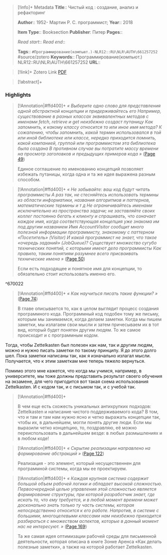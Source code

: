 > [!info]+ Metadata
> **Title**:: Чистый код : создание, анализ и рефакторинг
>
> **Author**:: 1952- Мартин Р. С. программист; 
> **Year**:: 2018
>
> **Item Type**:: Booksection
> **Publisher**: Питер
> **Pages**:: 
>
> *Read start*::
> *Read end*::
> 
> **Tags**:: `#Программирование(компьют.)-NLR12::RU\NLR\AUTH\661257252` #source/zotero
> **Keywords**:: Программирование(компьют.) NLR12::RU\NLR\AUTH\661257252
> **URL**:: 

> [!link]+ Zotero Link
>[PDF](zotero://select/library/items/8HFRDH4X)

> [!abstract]+
> 

### Highlights
>[!Annotation|#ffd400]+
>*« Выберите одно слово для представления одной абстрактной концепции и придерживайтесь его Например, существование в разных классах эквивалентных методов с именами fetch, retrieve и get неизбежно создаст путаницу Как запомнить, к какому классу относится то или иное имя метода? К сожалению, чтобы запомнить, какой термин использовался в той или иной библиотеке или классе, нередко приходится помнить, какой компанией, группой или программистом эта библиотека была создана В противном случае вы потратите массу времени на просмотр заголовков и предыдущих примеров кода »* ([Page 49](zotero://open-pdf/library/items/8HFRDH4X?page=49&annotation=X3ZZDZV5))
>
>Единое соглашение по именованию концепций позволяет избежать путаницы, когда одна и та же идея выражена разным способом.

>[!Annotation|#ffd400]+
>*« Не забывайте: ваш код будут читать программисты А раз так, не стесняйтесь использовать термины из области информатики, названия алгоритмов и паттернов, математические термины и т д Не ограничивайтесь именами исключительно из пространства задачи; не заставляйте своих коллег постоянно бегать к клиенту и спрашивать, что означает каждое имя, когда соответствующая концепция уже знакома им под другим названием  Имя AccountVisitor сообщит много полезной информации программисту, знакомому с паттерном «Посетитель» (Visitor) И какой программист не знает, что такое «очередь заданий» (JobQueue)? Существует множество сугубо технических понятий, с которыми имеют дело программисты Как правило, таким понятиям разумнее всего присваивать технические имена »* ([Page 50](zotero://open-pdf/library/items/8HFRDH4X?page=50&annotation=NFRLIWRL))
>
>Если есть подходящее и понятное имя для концепции, то обязательно стоит использовать именно его.

^670022

>[!Annotation|#ffd400]+
>*« Как научиться писать такие функции? »* ([Page 74](zotero://open-pdf/library/items/8HFRDH4X?page=74&annotation=SZYP598D))
>
>В главе описывается то, как в целом выглядит процесс создания программного кода. Программный код подобен тому же письму, которым мы занимаемся, когда делаем заметки. Когда мы пишем заметки, мы излагаем свои мысли и затем причесываем их в тот вид, который будет понятен другим людям. То же самое происходит и с программным кодом.

Тогда, чтобы Zettelkasten был полезен как нам, так и другим людям, можно и нужно писать заметки по такому принципу. Я до этого долго шел. Пока заметки написаны так, как я изначально излагал мысли. Получается, что к этим заметкам мне теперь тяжело вернуться.

Помимо этого мне кажется, что когда мы учимся, например, в университете, мы тоже должны представить результат своего обучения на экзамене, для чего пригодится вот такая схема использования Zettelkasten. И с кодом так, и с письмом так, и с учебой так.

>[!Annotation|#ffd400]+
>
>
>В чем еще есть схожесть уникальных антихрупких подходов: Zettelkasten и написание чистого поддерживаемого кода? В том, что и там и там нам нужно ясно и четко выражать концепции так, чтобы их, в дальнейшем, могли понять другие люди. Если мы выразили четко концепцию, то, поздравляю, её можно переиспользовать в дальнейшем везде: в любых размышлениях и в любом коде!

>[!Annotation|#ffd400]+
>*« Скрытие реализации направлено на формирование абстракций »* ([Page 122](zotero://open-pdf/library/items/8HFRDH4X?page=122&annotation=UV8BQXEK))
>
>Реализация - это элемент, который несущественнен для программной системы, когда мы ее проектируем.

>[!Annotation|#ffd400]+
>*« Каждая крупная система содержит большой объем рабочей логики и обладает высокой сложностью. Первоочередной целью управления этой сложностью является формирование структуры, при которой разработчик знает, где искать то, что ему требуется, и в любой момент времени может досконально знать только ту часть системы, которая непосредственно относится к его работе. Напротив, в системе с большими, многоцелевыми классами нам неизбежно приходится разбираться с множеством аспектов, которые в данный момент нас не интересуют. »* ([Page 169](zotero://open-pdf/library/items/8HFRDH4X?page=169&annotation=8SHXUFW6))
>
>Та же самая идея оптимизации рабочей среды для письменной деятельности, которая описана в книге Зонке Аренса «Как делать полезные заметки», а также на которой работает Zettelkasten.

